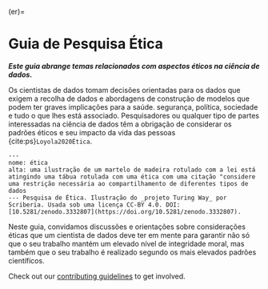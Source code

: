 (er)=
# Guia de Pesquisa Ética

***Este guia abrange temas relacionados com aspectos éticos na ciência de dados.***

Os cientistas de dados tomam decisões orientadas para os dados que exigem a recolha de dados e abordagens de construção de modelos que podem ter graves implicações para a saúde. segurança, política, sociedade e tudo o que lhes está associado. Pesquisadores ou qualquer tipo de partes interessadas na ciência de dados têm a obrigação de considerar os padrões éticos e seu impacto da vida das pessoas {cite:ps}`Loyola2020Ética`.

```{figure} ../figures/ethics.*
---
nome: ética
alta: uma ilustração de um martelo de madeira rotulado com a lei está atingindo uma tábua rotulada com uma ética com uma citação "considere uma restrição necessária ao compartilhamento de diferentes tipos de dados
--- Pesquisa de Ética. Ilustração do _projeto Turing Way_ por Scriberia. Usada sob uma licença CC-BY 4.0. DOI: [10.5281/zenodo.3332807](https://doi.org/10.5281/zenodo.3332807).
```

Neste guia, convidamos discussões e orientações sobre considerações éticas que um cientista de dados deve ter em mente para garantir não só que o seu trabalho mantém um elevado nível de integridade moral, mas também que o seu trabalho é realizado segundo os mais elevados padrões científicos.

Check out our [contributing guidelines](https://github.com/the-turing-way/the-turing-way/blob/main/CONTRIBUTING.md) to get involved.
